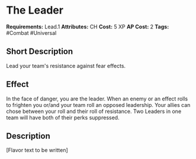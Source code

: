 # The Leader

**Requirements:** Lead.1
**Attributes:** CH
**Cost:** 5 XP
**AP Cost:** 2
**Tags:** #Combat #Universal

## Short Description
Lead your team's resistance against fear effects.

## Effect
In the face of danger, you are the leader. When an enemy or an effect rolls to frighten you or/and your team roll an opposed leadership. Your allies can chose between your roll and their roll of resistance. Two Leaders in one team will have both of their perks suppressed.

## Description
[Flavor text to be written]